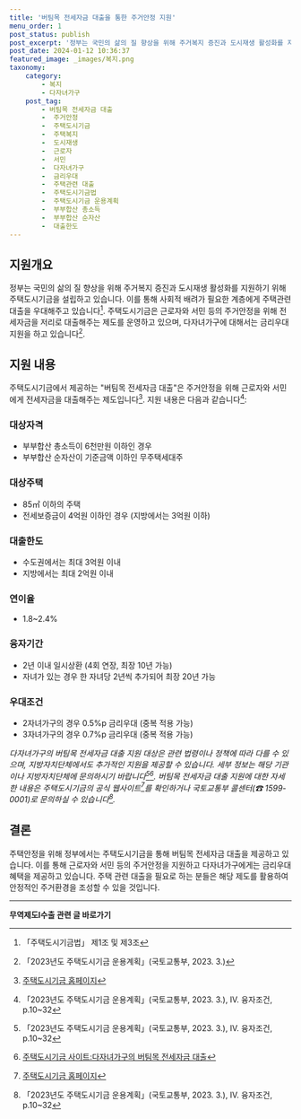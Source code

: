 ```yaml
---
title: '버팀목 전세자금 대출을 통한 주거안정 지원'
menu_order: 1
post_status: publish
post_excerpt: '정부는 국민의 삶의 질 향상을 위해 주거복지 증진과 도시재생 활성화를 지원하기 위해 주택도시기금을 설립하고 있습니다. 이를 통해 사회적 배려가 필요한 계층에게 주택관련 대출을 우대해주고 있습니다  1 .'
post_date: 2024-01-12 10:36:37
featured_image: _images/복지.png
taxonomy:
    category:
        - 복지
        - 다자녀가구
    post_tag:
        - 버팀목 전세자금 대출
        -  주거안정
        -  주택도시기금
        -  주택복지
        -  도시재생
        -  근로자
        -  서민
        -  다자녀가구
        -  금리우대
        -  주택관련 대출
        -  주택도시기금법
        -  주택도시기금 운용계획
        -  부부합산 총소득
        -  부부합산 순자산
        -  대출한도
---
```


 
## 지원개요
 
정부는 국민의 삶의 질 향상을 위해 주거복지 증진과 도시재생 활성화를 지원하기 위해 주택도시기금을 설립하고 있습니다. 이를 통해 사회적 배려가 필요한 계층에게 주택관련 대출을 우대해주고 있습니다[^1].
주택도시기금은 근로자와 서민 등의 주거안정을 위해 전세자금을 저리로 대출해주는 제도를 운영하고 있으며, 다자녀가구에 대해서는 금리우대지원을 하고 있습니다[^2].
 
## 지원 내용
 
주택도시기금에서 제공하는 "버팀목 전세자금 대출"은 주거안정을 위해 근로자와 서민에게 전세자금을 대출해주는 제도입니다[^3].
지원 내용은 다음과 같습니다[^4]:
 
### 대상자격
 
- 부부합산 총소득이 6천만원 이하인 경우
- 부부합산 순자산이 기준금액 이하인 무주택세대주
 
### 대상주택
 
- 85㎡ 이하의 주택
- 전세보증금이 4억원 이하인 경우 (지방에서는 3억원 이하)
 
### 대출한도
 
- 수도권에서는 최대 3억원 이내
- 지방에서는 최대 2억원 이내
 
### 연이율
 
- 1.8~2.4%
 
### 융자기간
 
- 2년 이내 일시상환 (4회 연장, 최장 10년 가능)
- 자녀가 있는 경우 한 자녀당 2년씩 추가되어 최장 20년 가능
 
### 우대조건
 
- 2자녀가구의 경우 0.5%p 금리우대 (중복 적용 가능)
- 3자녀가구의 경우 0.7%p 금리우대 (중복 적용 가능)
 
*다자녀가구의 버팀목 전세자금 대출 지원 대상은 관련 법령이나 정책에 따라 다를 수 있으며, 지방자치단체에서도 추가적인 지원을 제공할 수 있습니다. 세부 정보는 해당 기관이나 지방자치단체에 문의하시기 바랍니다[^4][^5].*
*버팀목 전세자금 대출 지원에 대한 자세한 내용은 주택도시기금의 공식 웹사이트[^3]를 확인하거나 국토교통부 콜센터(☎ 1599-0001)로 문의하실 수 있습니다[^4].*
 
## 결론
 
주택안정을 위해 정부에서는 주택도시기금을 통해 버팀목 전세자금 대출을 제공하고 있습니다. 이를 통해 근로자와 서민 등의 주거안정을 지원하고 다자녀가구에게는 금리우대 혜택을 제공하고 있습니다. 주택 관련 대출을 필요로 하는 분들은 해당 제도를 활용하여 안정적인 주거환경을 조성할 수 있을 것입니다.
 
[^1]: 「주택도시기금법」 제1조 및 제3조
[^2]: 「2023년도 주택도시기금 운용계획」(국토교통부, 2023. 3.)
[^3]: [주택도시기금 홈페이지](http://www.khfc.or.kr/khfc/p1/p1s4s2_1.do)
[^4]: 「2023년도 주택도시기금 운용계획」(국토교통부, 2023. 3.), Ⅳ. 융자조건, p.10~32
[^5]: [주택도시기금  사이트:다자녀가구의 버팀목 전세자금 대출](http://www.khfc.or.kr/)
<!-- wp:separator -->
<hr class="wp-block-separator has-alpha-channel-opacity"/>
<!-- /wp:separator -->

<!-- wp:group {"backgroundColor":"base","layout":{"type":"constrained"}} -->
<div class="wp-block-group has-base-background-color has-background"><!-- wp:paragraph {"align":"center","fontSize":"medium"} -->
<p class="has-text-align-center has-large-font-size"><strong>무역제도Ⅰ수출 관련 글 바로가기</strong></p>
<!-- /wp:paragraph -->


<!-- wp:latest-posts
{"categories":[{"id":14332,"count":19,"description":"","link":"https://uknowlaw.com/category/%eb%ac%b4%ec%97%ad%ec%a0%9c%eb%8f%84%e2%85%b0%ec%88%98%ec%b6%9c/","name":"무역제도Ⅰ수출","slug":"무역제도Ⅰ수출","taxonomy":"category","parent":0,"meta":[],"_links":{"self":[{"href":"https://uknowlaw.com/wp-json/wp/v2/categories/14332"}],"collection":[{"href":"https://uknowlaw.com/wp-json/wp/v2/categories"}],"about":[{"href":"https://uknowlaw.com/wp-json/wp/v2/taxonomies/category"}],"wp:post_type":[{"href":"https://uknowlaw.com/wp-json/wp/v2/posts?categories=14332"}],"curies":[{"name":"wp","href":"https://api.w.org/{rel}","templated":true}]}}],"postsToShow":100,"excerptLength":28,"postLayout":"grid","columns":2,"featuredImageAlign":"left","featuredImageSizeSlug":"large","fontSize":"small"} /--></div>
<!-- /wp:group -->